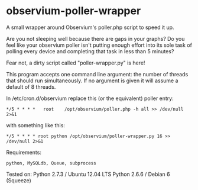 observium-poller-wrapper
========================

A small wrapper around Observium's poller.php script to speed it up.

Are you not sleeping well because there are gaps in your graphs? Do you feel
like your observium poller isn't putting enough effort into its sole task of
polling every device and completing that task in less than 5 minutes?

Fear not, a dirty script called "poller-wrapper.py" is here!

This program accepts one command line argument: the number of threads
that should run simultaneously. If no argument is given it will assume
a default of 8 threads.

In /etc/cron.d/observium replace this (or the equivalent) poller entry:

    */5 * * * *   root    /opt/observium/poller.php -h all >> /dev/null 2>&1

with something like this:

    */5 * * * * root python /opt/observium/poller-wrapper.py 16 >> /dev/null 2>&1

Requirements:

    python, MySQLdb, Queue, subprocess

Tested on:
	Python 2.7.3 / Ubuntu 12.04 LTS
	Python 2.6.6 / Debian 6 (Squeeze)

